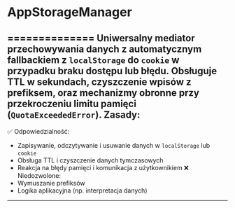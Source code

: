 # AppStorageManager

==============
Uniwersalny mediator przechowywania danych z automatycznym fallbackiem
z `localStorage` do `cookie` w przypadku braku dostępu lub błędu.
Obsługuje TTL w sekundach, czyszczenie wpisów z prefiksem,
oraz mechanizmy obronne przy przekroczeniu limitu pamięci (`QuotaExceededError`).
Zasady:
-------
✅ Odpowiedzialność:
  - Zapisywanie, odczytywanie i usuwanie danych w `localStorage` lub `cookie`
  - Obsługa TTL i czyszczenie danych tymczasowych
  - Reakcja na błędy pamięci i komunikacja z użytkownikiem
❌ Niedozwolone:
  - Wymuszanie prefiksów
  - Logika aplikacyjna (np. interpretacja danych)

---
